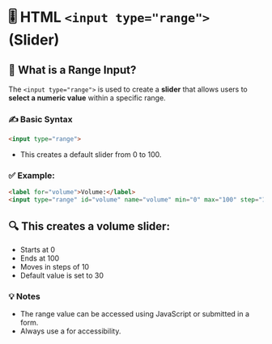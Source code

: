 # 🎚️ HTML `<input type="range">` (Slider)

## 📌 What is a Range Input?

The `<input type="range">` is used to create a **slider** that allows users to **select a numeric value** within a specific range.

### ✍️ Basic Syntax

```html
<input type="range">
```
- This creates a default slider from 0 to 100.

### ✅ Example:
```html
<label for="volume">Volume:</label>
<input type="range" id="volume" name="volume" min="0" max="100" step="10" value="30">
```
## 🔍 This creates a volume slider:

- Starts at 0
- Ends at 100
- Moves in steps of 10
- Default value is set to 30

### 💡 Notes
- The range value can be accessed using JavaScript or submitted in a form.
- Always use a <label> for accessibility.
